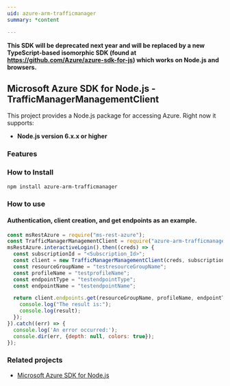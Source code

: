 ```yaml
---
uid: azure-arm-trafficmanager
summary: *content

---
```

**This SDK will be deprecated next year and will be replaced by a new TypeScript-based isomorphic SDK (found at https://github.com/Azure/azure-sdk-for-js) which works on Node.js and browsers.**
## Microsoft Azure SDK for Node.js - TrafficManagerManagementClient

This project provides a Node.js package for accessing Azure. Right now it supports:
- **Node.js version 6.x.x or higher**

### Features


### How to Install

```bash
npm install azure-arm-trafficmanager
```

### How to use

#### Authentication, client creation, and get endpoints as an example.

```javascript
const msRestAzure = require("ms-rest-azure");
const TrafficManagerManagementClient = require("azure-arm-trafficmanager");
msRestAzure.interactiveLogin().then((creds) => {
  const subscriptionId = "<Subscription_Id>";
  const client = new TrafficManagerManagementClient(creds, subscriptionId);
  const resourceGroupName = "testresourceGroupName";
  const profileName = "testprofileName";
  const endpointType = "testendpointType";
  const endpointName = "testendpointName";

  return client.endpoints.get(resourceGroupName, profileName, endpointType, endpointName).then((result) => {
    console.log("The result is:");
    console.log(result);
  });
}).catch((err) => {
  console.log('An error occurred:');
  console.dir(err, {depth: null, colors: true});
});
```
### Related projects

- [Microsoft Azure SDK for Node.js](https://github.com/Azure/azure-sdk-for-node)
